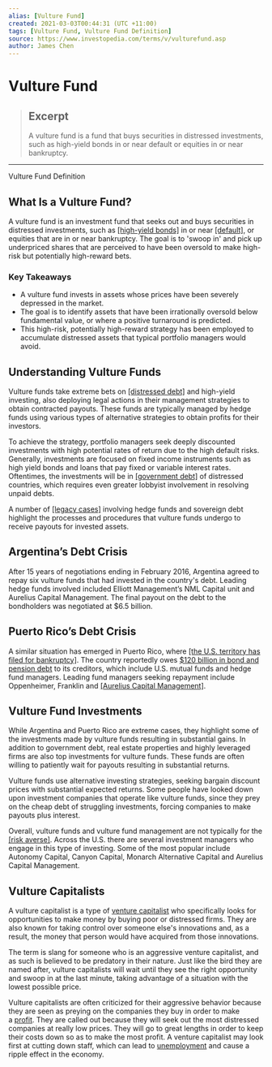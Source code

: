 ```yaml
---
alias: [Vulture Fund]
created: 2021-03-03T00:44:31 (UTC +11:00)
tags: [Vulture Fund, Vulture Fund Definition]
source: https://www.investopedia.com/terms/v/vulturefund.asp
author: James Chen
---
```


# Vulture Fund

> ## Excerpt
> A vulture fund is a fund that buys securities in distressed investments, such as high-yield bonds in or near default or equities in or near bankruptcy.

---

Vulture Fund Definition
## What Is a Vulture Fund?

A vulture fund is an investment fund that seeks out and buys securities in distressed investments, such as [[high-yield bonds]](https://www.investopedia.com/terms/h/high_yield_bond.asp) in or near [[default]](https://www.investopedia.com/terms/d/default2.asp), or equities that are in or near bankruptcy. The goal is to 'swoop in' and pick up underpriced shares that are perceived to have been oversold to make high-risk but potentially high-reward bets.

### Key Takeaways

-   A vulture fund invests in assets whose prices have been severely depressed in the market.
-   The goal is to identify assets that have been irrationally oversold below fundamental value, or where a positive turnaround is predicted.
-   This high-risk, potentially high-reward strategy has been employed to accumulate distressed assets that typical portfolio managers would avoid.

## Understanding Vulture Funds

Vulture funds take extreme bets on [[distressed debt]](https://www.investopedia.com/articles/bonds/08/distressed-debt-hedge-fund.asp) and high-yield investing, also deploying legal actions in their management strategies to obtain contracted payouts. These funds are typically managed by hedge funds using various types of alternative strategies to obtain profits for their investors.

To achieve the strategy, portfolio managers seek deeply discounted investments with high potential rates of return due to the high default risks. Generally, investments are focused on fixed income instruments such as high yield bonds and loans that pay fixed or variable interest rates. Oftentimes, the investments will be in [[government debt]](https://www.investopedia.com/terms/s/sovereign-debt.asp) of distressed countries, which requires even greater lobbyist involvement in resolving unpaid debts.

A number of [[legacy cases]](https://qz.com/707165/wall-streets-vulture-hedge-funds-are-making-a-killing-by-undermining-the-global-economy/) involving hedge funds and sovereign debt highlight the processes and procedures that vulture funds undergo to receive payouts for invested assets.

## Argentina’s Debt Crisis

After 15 years of negotiations ending in February 2016, Argentina agreed to repay six vulture funds that had invested in the country's debt. Leading hedge funds involved included Elliott Management’s NML Capital unit and Aurelius Capital Management. The final payout on the debt to the bondholders was negotiated at $6.5 billion.

## Puerto Rico’s Debt Crisis

A similar situation has emerged in Puerto Rico, where [[the U.S. territory has filed for bankruptcy]](https://www.investopedia.com/articles/investing/090915/origins-puerto-rican-debt-crisis.asp). The country reportedly owes [$120 billion in bond and pension debt](https://www.telesurtv.net/english/news/Why-US-Vulture-Funds-Are-Fighting-Over-Puerto-Ricos-Bankruptcy-20170728-0008.html) to its creditors, which include U.S. mutual funds and hedge fund managers. Leading fund managers seeking repayment include Oppenheimer, Franklin and [[Aurelius Capital Management]](https://www.reuters.com/article/us-puertorico-debt-bankruptcy/puerto-rico-creditor-aurelius-asks-u-s-judge-to-throw-out-bankruptcy-idUSKBN1EZ2UR).

## Vulture Fund Investments

While Argentina and Puerto Rico are extreme cases, they highlight some of the investments made by vulture funds resulting in substantial gains. In addition to government debt, real estate properties and highly leveraged firms are also top investments for vulture funds. These funds are often willing to patiently wait for payouts resulting in substantial returns.

Vulture funds use alternative investing strategies, seeking bargain discount prices with substantial expected returns. Some people have looked down upon investment companies that operate like vulture funds, since they prey on the cheap debt of struggling investments, forcing companies to make payouts plus interest.

Overall, vulture funds and vulture fund management are not typically for the [[risk averse]](https://www.investopedia.com/terms/r/riskaverse.asp). Across the U.S. there are several investment managers who engage in this type of investing. Some of the most popular include Autonomy Capital, Canyon Capital, Monarch Alternative Capital and Aurelius Capital Management.

## Vulture Capitalists

A vulture capitalist is a type of [venture capitalist](https://www.investopedia.com/terms/v/venturecapitalist.asp) who specifically looks for opportunities to make money by buying poor or distressed firms. They are also known for taking control over someone else's innovations and, as a result, the money that person would have acquired from those innovations.

The term is slang for someone who is an aggressive venture capitalist, and as such is believed to be predatory in their nature. Just like the bird they are named after, vulture capitalists will wait until they see the right opportunity and swoop in at the last minute, taking advantage of a situation with the lowest possible price.  

Vulture capitalists are often criticized for their aggressive behavior because they are seen as preying on the companies they buy in order to make a [profit](https://www.investopedia.com/terms/p/profit.asp). They are called out because they will seek out the most distressed companies at really low prices. They will go to great lengths in order to keep their costs down so as to make the most profit. A venture capitalist may look first at cutting down staff, which can lead to [unemployment](https://www.investopedia.com/terms/u/unemployment.asp) and cause a ripple effect in the economy.
